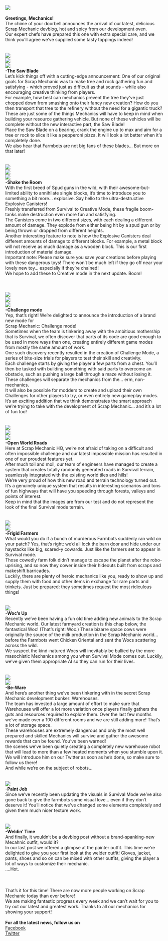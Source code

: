 ![](https://i.imgur.com/NoK39iJ.png)<br/>
<br/>
**Greetings, Mechanics!**<br/>
The chime of your doorbell announces the arrival of our latest, delicious Scrap Mechanic devblog, hot and spicy from our development oven.<br/>
Our expert chefs have prepared this one with extra special care, and we think you’ll agree we’ve supplied some tasty toppings indeed! <br/>
<br/>
<br/>
![](https://i.imgur.com/4Lh5rFD.png)<br/>
![](https://i.imgur.com/TUEFJb1.gif)<br/>
![](https://i.imgur.com/xibbZFA.gif)<br/>
**-The Saw Blade**<br/>
Let’s kick things off with a cutting-edge announcement: One of our original goals for Scrap Mechanic was to make tree and rock gathering fun and satisfying - which proved just as difficult as that sounds - while also encouraging creative thinking from players.<br/>
For example, how best can mechanics prevent the tree they’ve just chopped down from smashing onto their fancy new creation? How do you then transport that tree to the refinery without the need for a gigantic truck? <br/>
These are just some of the things Mechanics will have to keep in mind when building your resource gathering vehicle. But none of these vehicles will be complete without the new interactive part, the Saw Blade! <br/>
Place the Saw Blade on a bearing, crank the engine up to max and aim for a tree or rock to slice it like a pepperoni pizza. It will look a lot better when it's completely done. <br/>
We also hear that Farmbots are not big fans of these blades… But more on that later!<br/>
<br/>
<br/>
![](https://i.imgur.com/rlwXrUF.png)<br/>
![](https://i.imgur.com/sjdfPeo.gif)<br/>
![](https://i.imgur.com/xJc9HmG.gif)<br/>
**-Shake the Room**<br/>
With the first breed of Spud guns in the wild, with their awesome-but-limited ability to annihilate single blocks, it’s time to introduce you to something a bit more… explosive. Say hello to the ultra-destructive Explosive Canisters!<br/>
Freshly transferred from Survival to Creative Mode, these fragile boom-tanks make destruction even more fun and satisfying. <br/>
The Canisters come in two different sizes, with each dealing a different amount of damage. They explode from either being hit by a spud gun or by being thrown or dropped from different heights. <br/>
Another interesting feature to note is how the Explosive Canisters deal different amounts of damage to different blocks. For example, a metal block will not receive as much damage as a wooden block. This is our first introduction of material damage.<br/>
Important note: Please make sure you save your creations before playing with these dangerous toys! There won’t be much left if they go off near your lovely new toy… especially if they’re chained! <br/>
We hope to add these to Creative mode in the next update. Boom!<br/>
<br/>
<br/>
<br/>
![](https://i.imgur.com/RGYaXzO.png) <br/>
![](https://i.imgur.com/6MjTCr2.png)<br/>
![](https://i.imgur.com/n9iPmkt.png)<br/>
**-Challenge mode**<br/>
Yep, that’s right! We’re delighted to announce the introduction of a brand new mode for <br/>
Scrap Mechanic: Challenge mode! <br/>
Sometimes when the team is tinkering away with the ambitious mothership that is Survival, we often discover that parts of its code are good enough to be used in more ways than one, creating entirely different game modes from mostly the same amount of work.<br/>
One such discovery recently resulted in the creation of Challenge Mode, a series of bite-size trials for players to test their skill and creativity.<br/>
Each challenge starts by giving the player a few parts from a chest. You’ll then be tasked with building something with said parts to overcome an obstacle, such as pushing a large ball through a maze without losing it. These challenges will separate the mechanics from the… erm, non-mechanics.<br/>
It will also be possible for modders to create and upload their own Challenges for other players to try, or even entirely new gameplay modes. It’s an exciting addition that we think demonstrates the smart approach we’re trying to take with the development of Scrap Mechanic… and it’s a lot of fun too!<br/>
<br/>
 <br/>
![](https://i.imgur.com/2Z27w0H.png) <br/>
![](https://i.imgur.com/ze8EGgI.gif)<br/>
![](https://i.imgur.com/XGQmw2m.gif)<br/>
**-Open World Roads**<br/>
Here at Scrap Mechanic HQ, we’re not afraid of taking on a difficult and often impossible challenge and our latest impossible mission has resulted in one of our proudest features yet.<br/>
After much toil and moil, our team of engineers have managed to create a system that creates totally randomly generated roads in Survival terrain, seamlessly integrated with the existing world tiles and hills!<br/>
We’re very proud of how this new road and terrain technology turned out. It’s a genuinely unique system that results in interesting scenarios and tons of fun highways that will have you speeding through forests, valleys and points of interest.<br/>
Keep in mind that the images are from our test and do not represent the look of the final Survival mode terrain. <br/>
<br/>
<br/>
![](https://i.imgur.com/khmfP72.png) <br/>
![](https://i.imgur.com/9AcT58b.png)<br/>
**-Frigid Farmers**<br/>
What would you do if a bunch of murderous Farmbots suddenly ran wild on your patch? Yes, that’s right: we’d all lock the barn door and hide under our haystacks like big, scared-y cowards. Just like the farmers set to appear in Survival mode.<br/>
Those cowedly farm folk didn’t manage to escape the planet after the robo-uprising, and so now they cower inside their hideouts built from scraps and makeshift barricades.<br/>
Luckily, there are plenty of heroic mechanics like you, ready to show up and supply them with food and other items in exchange for rare parts and trinkets. Just be prepared: they sometimes request the most ridiculous things!<br/>
<br/>
<br/>
![](https://i.imgur.com/jHecD4W.png)<br/>
**-Woc’s Up**<br/>
Recently we’ve been having a fun old time adding new animals to the Scrap Mechanic world. Our latest farmyard creation is this chap below, the fantastical Woc! (That’s right: Woc.) These bizarre space cows were originally the source of the milk production in the Scrap Mechanic world… before the Farmbots went Chicken Oriental and sent the Wocs scattering across the wild.<br/>
We suspect the kind-natured Wocs will inevitably be bullied by the more masochistic Mechanics among you when Survival Mode comes out. Luckily, we’ve given them appropriate AI so they can run for their lives.<br/>
<br/>
<br/>
![](https://i.imgur.com/k1RxZy3.png)<br/>
![](https://i.imgur.com/6IqZz3f.png)<br/>
**-Be-Ware**<br/>
And here’s another thing we’ve been tinkering with in the secret Scrap Mechanic development bunker: Warehouses.<br/>
The team has invested a large amount of effort to make sure that Warehouses will offer a lot more variation once players finally gathers the guts and resources required to explore them. Over the last few months we’ve made over a 100 different rooms and we are still adding more! That’s a lot of storage space.<br/>
These warehouses are extremely dangerous and only the most well prepared and skilled Mechanics will survive and gather the awesome rewards that can be found. You’ve been warned!<br/>
the scenes we’ve been quietly creating a completely new warehouse robot that will lead to more than a few heated moments when you stumble upon it. We will introduce him on our Twitter as soon as he’s done, so make sure to follow us there! <br/>
And while we’re on the subject of robots…<br/>
<br/>
<br/>
![](https://i.imgur.com/6Srfe1f.jpg)<br/>
**-Paint Job**<br/>
Since we’ve recently been updating the visuals in Survival Mode we’ve also gone back to give the farmbots some visual love... even if they don’t deserve it! You’ll notice that we’ve changed some elements completely and given them much nicer texture work.<br/>
<br/>
<br/>
![](https://i.imgur.com/vK8GtTm.png)<br/>
**-Weldin’ Time**<br/>
And finally, it wouldn’t be a devblog post without a brand-spanking-new Mecahnic outfit, would it?<br/>
In our last post we offered a glimpse at the painter outfit. This time we’re delighted to give you your first look at the welder outfit! Gloves, jacket, pants, shoes and so on can be mixed with other outfits, giving the player a lot of ways to customize their mechanic. <br/>
….Hot.<br/>
<br/>
<br/>
<br/>
That’s it for this time! There are now more people working on Scrap Mechanic today than ever before! <br/>
We are making fantastic progress every week and we can’t wait for you to try out our latest and greatest work. Thanks to all our mechanics for showing your support!<br/>
<br/>
**For all the latest news, follow us on** <br/>
[Facebook](https://www.facebook.com/scrapmechanic/)<br/>
[Twitter](https://twitter.com/ScrapMechanic)